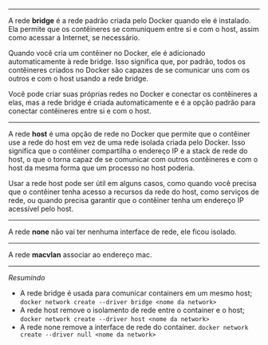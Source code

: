 ***
A rede **bridge** é a rede padrão criada pelo Docker quando ele é instalado. Ela permite que os contêineres se comuniquem entre si e com o host, assim como acessar a Internet, se necessário.

Quando você cria um contêiner no Docker, ele é adicionado automaticamente à rede bridge. Isso significa que, por padrão, todos os contêineres criados no Docker são capazes de se comunicar uns com os outros e com o host usando a rede bridge.

Você pode criar suas próprias redes no Docker e conectar os contêineres a elas, mas a rede bridge é criada automaticamente e é a opção padrão para conectar contêineres entre si e com o host.

***
A rede **host** é uma opção de rede no Docker que permite que o contêiner use a rede do host em vez de uma rede isolada criada pelo Docker. Isso significa que o contêiner compartilha o endereço IP e a stack de rede do host, o que o torna capaz de se comunicar com outros contêineres e com o host da mesma forma que um processo no host poderia.

Usar a rede host pode ser útil em alguns casos, como quando você precisa que o contêiner tenha acesso a recursos da rede do host, como serviços de rede, ou quando precisa garantir que o contêiner tenha um endereço IP acessível pelo host.

***
A rede **none** não vai ter nenhuma interface de rede, ele ficou isolado.

***
A rede **macvlan** associar ao endereço mac.

***
*Resumindo*
* A rede bridge é usada para comunicar containers em um mesmo host;
	`docker network create --driver bridge <nome da network> `
* A rede host remove o isolamento de rede entre o container e o host;
	`docker network create --driver host <nome da network> `
* A rede none remove a interface de rede do container.
	`docker network create --driver null <nome da network> `


